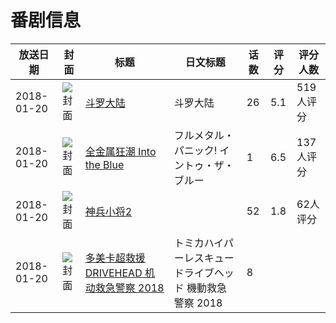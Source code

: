 # 番剧信息

|放送日期|封面|标题|日文标题|话数|评分|评分人数|
|---|---|---|---|---|---|---|
|2018-01-20|![封面](https://lain.bgm.tv/pic/cover/c/94/d1/199425_jg5hD.jpg)|[斗罗大陆](https://bangumi.tv/subject/199425)|斗罗大陆|26|5.1|519人评分|
|2018-01-20|![封面](https://lain.bgm.tv/pic/cover/c/fc/b6/226191_9yls9.jpg)|[全金属狂潮 Into the Blue](https://bangumi.tv/subject/226191)|フルメタル・パニック! イントゥ・ザ・ブルー|1|6.5|137人评分|
|2018-01-20|![封面](https://lain.bgm.tv/pic/cover/c/bb/d6/247807_0q0Qu.jpg)|[神兵小将2](https://bangumi.tv/subject/247807)||52|1.8|62人评分|
|2018-01-20|![封面](https://lain.bgm.tv/pic/cover/c/31/e4/247817_5ofrs.jpg)|[多美卡超救援 DRIVEHEAD 机动救急警察 2018](https://bangumi.tv/subject/247817)|トミカハイパーレスキュー ドライブヘッド 機動救急警察 2018|8|||
